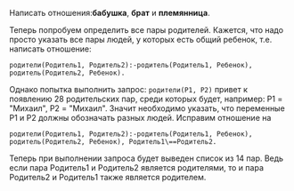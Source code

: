 Написать отношения:**бабушка**, **брат** и **племянница**.

Теперь попробуем определить все пары родителей. Кажется, что надо просто указать все пары людей, у которых есть общий ребенок, т.е. написать отношение: 

```SWI-Prolog
родители(Родитель1, Родитель2):-родитель(Родитель1, Ребенок), родитель(Родитель2, Ребенок).
```

Однако попытка выполнить запрос: `родители(Р1, Р2)` привет к появлению 28 родительских пар, среди которых будет, например: Р1 = "Михаил", Р2 = "Михаил". Значит необходимо указать, что переменные Р1 и Р2 должны обозначать разных людей. Исправим отношение на

```SWI-Prolog
родители(Родитель1, Родитель2):-родитель(Родитель1, Ребенок), родитель(Родитель2, Ребенок), Родитель1\==Родитель2. 
```

Теперь при выполнении запроса будет выведен список из 14 пар. Ведь если пара Родитель1 и Родитель2 является родителями, то и пара Родитель2 и Родитель1 также является родителем.
